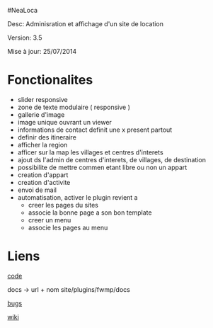#NeaLoca

Desc: Adminisration et affichage d'un site de location

Version: 3.5

Mise à jour: 25/07/2014

# Fonctionalites

* slider responsive
* zone de texte modulaire ( responsive )
* gallerie d'image
* image unique ouvrant un viewer
* informations de contact definit une x present partout
* definir des itineraire
* afficher la region 
* afficer sur la map les villages et centres d'interets
* ajout ds l'admin de centres d'interets, de villages, de destination
* possibilite de mettre commen etant libre ou non un appart
* creation d'appart
* creation d'activite
* envoi de mail
* automatisation, activer le plugin revient a
	* creer les pages du sites
	* associe la bonne page a son bon template
	* creer un menu 
	* associe les pages au menu

# Liens
[code](https://github.com/nofh/nealoca)

docs -> url + nom site/plugins/fwmp/docs

[bugs](https://github.com/nofh/nealoca/issues)

[wiki](https://github.com/nofh/nealoca/wiki)